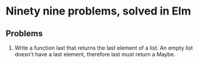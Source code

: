 # Ninety nine problems, solved in Elm

## Problems

1. Write a function last that returns the last element of a list.
   An empty list doesn't have a last element, therefore last must return a Maybe.
